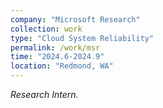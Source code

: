 ```yaml
---
company: "Microsoft Research"
collection: work
type: "Cloud System Reliability"
permalink: /work/msr
time: "2024.6-2024.9"
location: "Redmond, WA"
---
```


<i>Research Intern.</i>